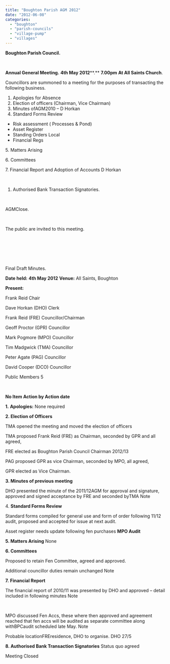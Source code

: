 ```yaml
---
title: "Boughton Parish AGM 2012"
date: "2012-06-08"
categories: 
  - "boughton"
  - "parish-councils"
  - "village-pump"
  - "villages"
---
```


**Boughton Parish Council.**

 

**Annual General Meeting.** **4th May 2012****.** **7.00pm** **At All Saints Church**.

Councillors are summoned to a meeting for the purposes of transacting the following business.

1. Apologies for Absence
2. Election of officers (Chairman, Vice Chairman)
3. Minutes ofAGM2010 – D Horkan
4. Standard Forms Review

- Risk assessment ( Processes & Pond)
- Asset Register
- Standing Orders Local
- Financial Regs

5\. Matters Arising

6\. Committees

7\. Financial Report and Adoption of Accounts D Horkan

 

1. Authorised Bank Transaction Signatories.

 

AGMClose.

 

The public are invited to this meeting.

 

 

 

Final Draft Minutes.

**Date held:** **4th May 2012** **Venue:** All Saints, Boughton

**Present:**

Frank Reid Chair

Dave Horkan (DHO) Clerk

Frank Reid (FRE) Councillor/Chairman

Geoff Proctor (GPR) Councillor

Mark Pogmore (MPO) Councillor

Tim Madgwick (TMA) Councillor

Peter Agate (PAG) Councillor

David Cooper (DCO) Councillor

Public Members 5

 

**No Item Action by Action date**

**1\.** **Apologies:** None required

**2\. Election of Officers**

TMA opened the meeting and moved the election of officers

TMA proposed Frank Reid (FRE) as Chairman, seconded by GPR and all agreed,

FRE elected as Boughton Parish Council Chairman 2012/13

PAG proposed GPR as vice Chairman, seconded by MPO, all agreed,

GPR elected as Vice Chairman.

**3\. Minutes of previous meeting**

DHO presented the minute of the 2011/12AGM for approval and signature, approved and signed acceptance by FRE and seconded byTMA Note

4\. **Standard Forms Review**

Standard forms compiled for general use and form of order following 11/12 audit, proposed and accepted for issue at next audit.

Asset register needs update following fen purchases **MPO Audit**

**5\. Matters Arising** None

**6\. Committees**

Proposed to retain Fen Committee, agreed and approved.

Additional councillor duties remain unchanged Note

**7\.** **Financial Report**

The financial report of 2010/11 was presented by DHO and approved – detail included in following minutes Note

 

MPO discussed Fen Accs, these where then approved and agreement reached that fen accs will be audited as separate committee along withBPCaudit scheduled late May. Note

Probable locationFREresidence, DHO to organise. DHO 27/5

**8\. Authorised Bank Transaction Signatories** Status quo agreed

Meeting Closed
